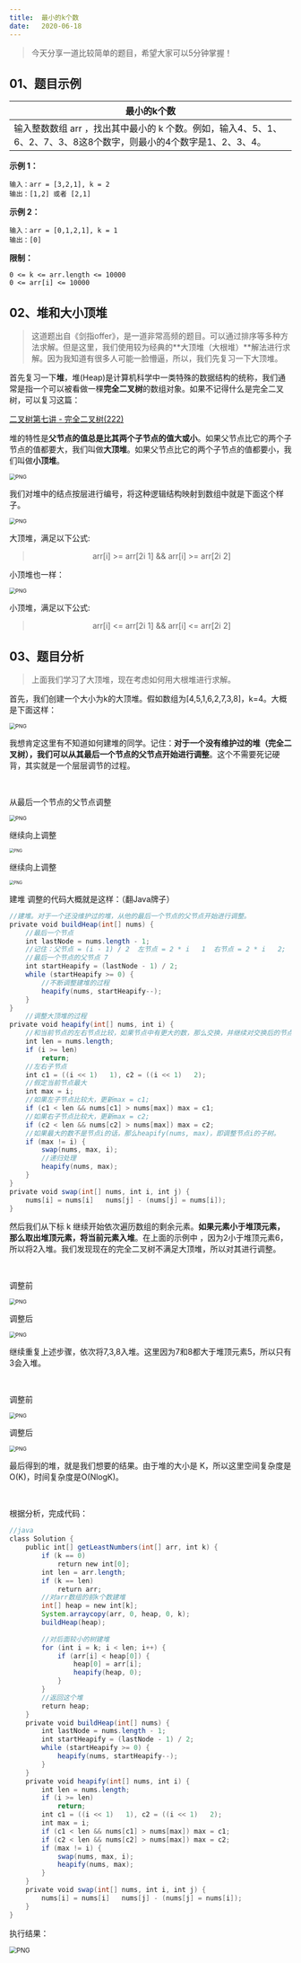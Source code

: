 ```yaml
---
title:	最小的k个数
date:	2020-06-18
---
```


> 今天分享一道比较简单的题目，希望大家可以5分钟掌握！

## 01、题目示例

| 最小的k个数                                                  |
| ------------------------------------------------------------ |
| 输入整数数组 arr ，找出其中最小的 k 个数。例如，输入4、5、1、6、2、7、3、8这8个数字，则最小的4个数字是1、2、3、4。 |

**示例 1：**

```
输入：arr = [3,2,1], k = 2
输出：[1,2] 或者 [2,1]
```

**示例 2：**

```
输入：arr = [0,1,2,1], k = 1
输出：[0]
```

**限制：**

```
0 <= k <= arr.length <= 10000
0 <= arr[i] <= 10000
```

## 02、堆和大小顶堆

> 这道题出自《剑指offer》，是一道非常高频的题目。可以通过排序等多种方法求解。但是这里，我们使用较为经典的**大顶堆（大根堆）**解法进行求解。因为我知道有很多人可能一脸懵逼，所以，我们先复习一下大顶堆。

首先复习一下**堆**，堆(Heap)是计算机科学中一类特殊的数据结构的统称，我们通常是指一个可以被看做一棵**完全二叉树**的数组对象。如果不记得什么是完全二叉树，可以复习这篇：

[二叉树第七讲 - 完全二叉树(222)](1.4/407.md) 

堆的特性是**父节点的值总是比其两个子节点的值大或小**。如果父节点比它的两个子节点的值都要大，我们叫做**大顶堆**。如果父节点比它的两个子节点的值都要小，我们叫做**小顶堆**。

<img src="./12/1.jpg" alt="PNG" style="zoom: 67%;" />

我们对堆中的结点按层进行编号，将这种逻辑结构映射到数组中就是下面这个样子。

<img src="./12/2.png" alt="PNG" style="zoom: 67%;" />

大顶堆，满足以下公式:

><center>arr[i] >= arr[2i 1] && arr[i] >= arr[2i 2]</center>

小顶堆也一样：

<img src="./12/3.png" alt="PNG" style="zoom: 67%;" />

小顶堆，满足以下公式:

><center>arr[i] <= arr[2i 1] && arr[i] <= arr[2i 2]</center>

## 03、题目分析

> 上面我们学习了大顶堆，现在考虑如何用大根堆进行求解。

首先，我们创建一个大小为k的大顶堆。假如数组为[4,5,1,6,2,7,3,8]，k=4。大概是下面这样：

<img src="./12/4.png" alt="PNG" style="zoom: 67%;" />

我想肯定这里有不知道如何建堆的同学。记住：**对于一个没有维护过的堆（完全二叉树），我们可以从其最后一个节点的父节点开始进行调整**。这个不需要死记硬背，其实就是一个层层调节的过程。

<br/>

从最后一个节点的父节点调整

<img src="./12/5.png" alt="PNG" style="zoom: 67%;" />

继续向上调整

<img src="./12/6.jpg" alt="PNG" style="zoom: 50%;" />

继续向上调整

<img src="./12/7.jpg" alt="PNG" style="zoom: 50%;" />

建堆 调整的代码大概就是这样：（翻Java牌子）

```java
//建堆。对于一个还没维护过的堆，从他的最后一个节点的父节点开始进行调整。
private void buildHeap(int[] nums) { 
    //最后一个节点 
    int lastNode = nums.length - 1; 
    //记住：父节点 = (i - 1) / 2  左节点 = 2 * i   1  右节点 = 2 * i   2; 
    //最后一个节点的父节点 7
    int startHeapify = (lastNode - 1) / 2; 
    while (startHeapify >= 0) { 
        //不断调整建堆的过程
        heapify(nums, startHeapify--);
    }
}
    //调整大顶堆的过程
private void heapify(int[] nums, int i) {
    //和当前节点的左右节点比较，如果节点中有更大的数，那么交换，并继续对交换后的节点进行维护
    int len = nums.length;
    if (i >= len)
        return;
    //左右子节点
    int c1 = ((i << 1)   1), c2 = ((i << 1)   2);
    //假定当前节点最大
    int max = i;
    //如果左子节点比较大，更新max = c1;
    if (c1 < len && nums[c1] > nums[max]) max = c1;
    //如果右子节点比较大，更新max = c2;
    if (c2 < len && nums[c2] > nums[max]) max = c2;
    //如果最大的数不是节点i的话，那么heapify(nums, max)，即调整节点i的子树。
    if (max != i) {
        swap(nums, max, i);
        //递归处理
        heapify(nums, max);
    }
}
private void swap(int[] nums, int i, int j) {
    nums[i] = nums[i]   nums[j] - (nums[j] = nums[i]);
}
```

然后我们从下标 k 继续开始依次遍历数组的剩余元素。**如果元素小于堆顶元素，那么取出堆顶元素，将当前元素入堆**。在上面的示例中 ，因为2小于堆顶元素6，所以将2入堆。我们发现现在的完全二叉树不满足大顶堆，所以对其进行调整。

<br/>

调整前

<img src="./12/8.jpg" alt="PNG" style="zoom: 67%;" />

调整后

<img src="./12/9.png" alt="PNG" style="zoom: 67%;" />

继续重复上述步骤，依次将7,3,8入堆。这里因为7和8都大于堆顶元素5，所以只有3会入堆。

<br/>

调整前

<img src="./12/10.jpg" alt="PNG" style="zoom: 67%;" />

调整后

<img src="./12/11.jpg" alt="PNG" style="zoom: 67%;" />

最后得到的堆，就是我们想要的结果。由于堆的大小是 K，所以这里空间复杂度是O(K)，时间复杂度是O(NlogK)。

<br/>

根据分析，完成代码：

```java
//java
class Solution { 
    public int[] getLeastNumbers(int[] arr, int k) { 
        if (k == 0) 
            return new int[0]; 
        int len = arr.length; 
        if (k == len) 
            return arr; 
        //对arr数组的前k个数建堆        
        int[] heap = new int[k];
        System.arraycopy(arr, 0, heap, 0, k);
        buildHeap(heap);
        
        //对后面较小的树建堆
        for (int i = k; i < len; i++) {
            if (arr[i] < heap[0]) {
                heap[0] = arr[i];
                heapify(heap, 0);
            }
        }
        //返回这个堆
        return heap;
    } 
    private void buildHeap(int[] nums) {
        int lastNode = nums.length - 1;
        int startHeapify = (lastNode - 1) / 2;
        while (startHeapify >= 0) {
            heapify(nums, startHeapify--);
        }
    }
    private void heapify(int[] nums, int i) {
        int len = nums.length;
        if (i >= len)
            return;
        int c1 = ((i << 1)   1), c2 = ((i << 1)   2);
        int max = i;
        if (c1 < len && nums[c1] > nums[max]) max = c1;
        if (c2 < len && nums[c2] > nums[max]) max = c2;
        if (max != i) {
            swap(nums, max, i);
            heapify(nums, max);
        }
    }
    private void swap(int[] nums, int i, int j) {
        nums[i] = nums[i]   nums[j] - (nums[j] = nums[i]);
    }
}
```

执行结果：

<img src="./12/12.jpg" alt="PNG" style="zoom: 80%;" />